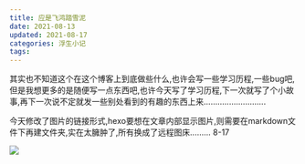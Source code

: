 ```yaml
---
title: 应是飞鸿踏雪泥
date: 2021-08-13
updated: 2021-08-17
categories: 浮生小记
tags:
---
```


其实也不知道这个在这个博客上到底做些什么,也许会写一些学习历程,一些bug吧,但是我想更多的是随便写一点东西吧,也许今天写了学习历程,下一次就写了个小故事,再下一次说不定就发一些别处看到的有趣的东西上来...........................

<!-- more -->

今天修改了图片的链接形式,hexo要想在文章内部显示图片,则需要在markdown文件下再建文件夹,实在太臃肿了,所有换成了远程图床......... 8-17



<div style = "height:600px"><img src="https://z3.ax1x.com/2021/08/17/f5RPcd.jpg" ></div>